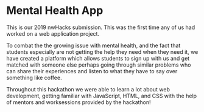 # Mental Health App
This is our 2019 nwHacks submission. This was the first time any of us had worked on a web application project.

To combat the the growing issue with mental health, and the fact that students especially are not getting the help they need when they need it, we have created a platform which allows students to sign up with us and get matched with someone else perhaps going through similar problems who can share their experiences and listen to what they have to say over something like coffee.

Throughout this hackathon we were able to learn a lot about web development, getting familiar with JavaScript, HTML, and CSS with the help of mentors and worksessions provided by the hackathon!
